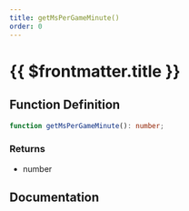 ```yaml
---
title: getMsPerGameMinute()
order: 0
---
```


# {{ $frontmatter.title }}

## Function Definition

```ts
function getMsPerGameMinute(): number;
```

### Returns

* number

## Documentation

<!--@include: ./parts/getMsPerGameMinute.md-->
